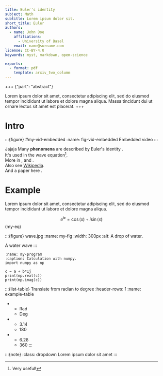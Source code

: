 ```yaml
---
title: Euler's identity
subject: Math
subtitle: Lorem ipsum dolor sit.
short_title: Euler
authors:
  - name: John Doe
    affiliations:
      - University of Basel
    email: name@surname.com
license: CC-BY-4.0
keywords: myst, markdown, open-science

exports:
  - format: pdf
    template: arxiv_two_column
---
```


+++ {"part": "abstract"}

Lorem ipsum dolor sit amet, consectetur adipiscing elit, sed do eiusmod tempor incididunt ut labore et dolore magna aliqua. Massa tincidunt dui ut ornare lectus sit amet est placerat.
+++
# Intro


:::{figure} #my-vid-embedded
:name: fig-vid-embedded
Embedded video
:::


Jajaja
Many **phenomena** are described by Euler's identity  [](#my-eq).  
It's used in the wave equation[^myref].  
More in [](#my-fig), [](#my-program) and [](#example-table).  
Also see  [Wikipedia](https://en.wikipedia.org/wiki/Euler%27s_identity).  
And a paper here [](doi:10.4230/DAGMAN.1.1.41).  

[^myref]: Very useful!
# Example 

Lorem ipsum dolor sit amet, consectetur adipiscing elit, sed do eiusmod tempor incididunt ut labore et dolore magna aliqua.

$$e^{ix}=\cos(x)+i\sin(x) $$  (my-eq)

:::{figure} wave.jpg
:name: my-fig
:width: 300px
:alt: A drop of water.

A  water wave
:::

```{code-block} python
:name: my-program
:caption: Calculation with numpy.
import numpy as np

c = a + b*1j
print(np.real(c))
print(np.imag(c))
```

:::{list-table} Translate from radian to degree
:header-rows: 1
:name: example-table

* - Rad
  - Deg
* - 3.14
  - 180
* - 6.28
  - 360
:::

:::{note}
:class: dropdown
Lorem ipsum dolor sit amet 
:::

 <!-- For pdf export, run `myst build 01-hello.md` -->